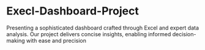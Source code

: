# Execl-Dashboard-Project
Presenting a sophisticated dashboard crafted through Excel and expert data analysis. Our project delivers concise insights, enabling informed decision-making with ease and precision
